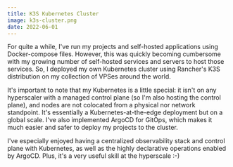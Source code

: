 ```yaml
---
title: K3S Kubernetes Cluster
image: k3s-cluster.png
date: 2022-06-01
---
```


For quite a while, I've run my projects and self-hosted applications using Docker-compose files. However, this was quickly becoming cumbersome with my growing number of self-hosted services and servers to host those services. So, I deployed my own Kubernetes cluster using Rancher's K3S distribution on my collection of VPSes around the world.

It's important to note that my Kubernetes is a little special: it isn't on any hyperscaler with a managed control plane (so I'm also hosting the control plane), and nodes are not colocated from a physical nor network standpoint. It's essentially a Kubernetes-at-the-edge deployment but on a global scale. I've also implemented ArgoCD for GitOps, which makes it much easier and safer to deploy my projects to the cluster.

I've especially enjoyed having a centralized observability stack and control plane with Kubernetes, as well as the highly declarative operations enabled by ArgoCD. Plus, it's a very useful skill at the hyperscale :-)